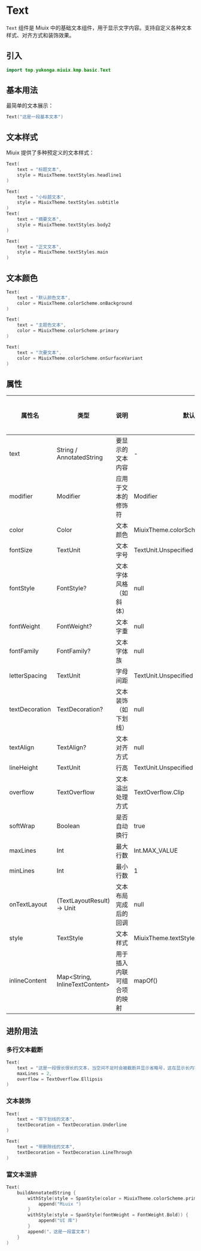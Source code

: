 # Text

`Text` 组件是 Miuix 中的基础文本组件，用于显示文字内容。支持自定义各种文本样式、对齐方式和装饰效果。

## 引入

```kotlin
import top.yukonga.miuix.kmp.basic.Text
```

## 基本用法

最简单的文本展示：

```kotlin
Text("这是一段基本文本")
```

## 文本样式

Miuix 提供了多种预定义的文本样式：

```kotlin
Text(
    text = "标题文本",
    style = MiuixTheme.textStyles.headline1
)

Text(
    text = "小标题文本",
    style = MiuixTheme.textStyles.subtitle
)
Text(
    text = "摘要文本",
    style = MiuixTheme.textStyles.body2
)

Text(
    text = "正文文本",
    style = MiuixTheme.textStyles.main
)

```

## 文本颜色

```kotlin
Text(
    text = "默认颜色文本",
    color = MiuixTheme.colorScheme.onBackground
)

Text(
    text = "主题色文本",
    color = MiuixTheme.colorScheme.primary
)

Text(
    text = "次要文本",
    color = MiuixTheme.colorScheme.onSurfaceVariant
)
```

## 属性

| 属性名         | 类型                           | 说明                       | 默认值                              | 是否必须 |
| -------------- | ------------------------------ | -------------------------- | ----------------------------------- | -------- |
| text           | String / AnnotatedString       | 要显示的文本内容           | -                                   | 是       |
| modifier       | Modifier                       | 应用于文本的修饰符         | Modifier                            | 否       |
| color          | Color                          | 文本颜色                   | MiuixTheme.colorScheme.onBackground | 否       |
| fontSize       | TextUnit                       | 文本字号                   | TextUnit.Unspecified                | 否       |
| fontStyle      | FontStyle?                     | 文本字体风格（如斜体）     | null                                | 否       |
| fontWeight     | FontWeight?                    | 文本字重                   | null                                | 否       |
| fontFamily     | FontFamily?                    | 文本字体族                 | null                                | 否       |
| letterSpacing  | TextUnit                       | 字母间距                   | TextUnit.Unspecified                | 否       |
| textDecoration | TextDecoration?                | 文本装饰（如下划线）       | null                                | 否       |
| textAlign      | TextAlign?                     | 文本对齐方式               | null                                | 否       |
| lineHeight     | TextUnit                       | 行高                       | TextUnit.Unspecified                | 否       |
| overflow       | TextOverflow                   | 文本溢出处理方式           | TextOverflow.Clip                   | 否       |
| softWrap       | Boolean                        | 是否自动换行               | true                                | 否       |
| maxLines       | Int                            | 最大行数                   | Int.MAX_VALUE                       | 否       |
| minLines       | Int                            | 最小行数                   | 1                                   | 否       |
| onTextLayout   | (TextLayoutResult) -> Unit     | 文本布局完成后的回调       | null                                | 否       |
| style          | TextStyle                      | 文本样式                   | MiuixTheme.textStyles.main          | 否       |
| inlineContent  | Map<String, InlineTextContent> | 用于插入内联可组合项的映射 | mapOf()                             | 否       |

## 进阶用法

### 多行文本截断

```kotlin
Text(
    text = "这是一段很长很长的文本，当空间不足时会被截断并显示省略号，这在显示长内容摘要时很有用。",
    maxLines = 2,
    overflow = TextOverflow.Ellipsis
)
```

### 文本装饰

```kotlin
Text(
    text = "带下划线的文本",
    textDecoration = TextDecoration.Underline
)

Text(
    text = "带删除线的文本",
    textDecoration = TextDecoration.LineThrough
)
```

### 富文本混排

```kotlin
Text(
    buildAnnotatedString {
        withStyle(style = SpanStyle(color = MiuixTheme.colorScheme.primary)) {
            append("Miuix ")
        }
        withStyle(style = SpanStyle(fontWeight = FontWeight.Bold)) {
            append("UI 库")
        }
        append("，这是一段富文本")
    }
)
```
